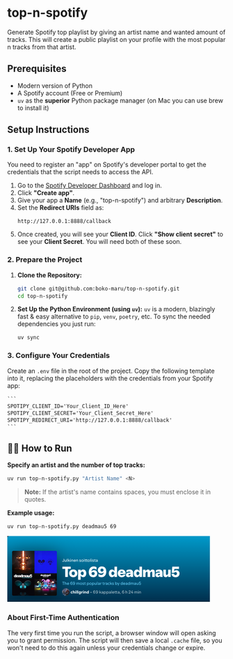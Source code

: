 # top-n-spotify
Generate Spotify top playlist by giving an artist name and wanted amount of tracks.
This will create a public playlist on your profile with the most popular n tracks from that artist.

## Prerequisites

*   Modern version of Python
*   A Spotify account (Free or Premium)
*   `uv` as the **superior** Python package manager (on Mac you can use brew to install it)

## Setup Instructions

### 1. Set Up Your Spotify Developer App

You need to register an "app" on Spotify's developer portal to get the credentials that the script needs to access the API.

1.  Go to the [Spotify Developer Dashboard](https://developer.spotify.com/dashboard/) and log in.
2.  Click **"Create app"**.
3.  Give your app a **Name** (e.g., "top-n-spotify") and arbitrary **Description**.
4.  Set the **Redirect URIs** field as:
    ```
    http://127.0.0.1:8888/callback
    ```
5.  Once created, you will see your **Client ID**. Click **"Show client secret"** to see your **Client Secret**. You will need both of these soon.

### 2. Prepare the Project

1.  **Clone the Repository:**
    ```bash
    git clone git@github.com:boko-maru/top-n-spotify.git
    cd top-n-spotify
    ```

2.  **Set Up the Python Environment (using `uv`):**
    `uv` is a modern, blazingly fast & easy alternative to `pip`, `venv`, `poetry`, etc.
    To sync the needed dependencies you just run:
    ```bash
    uv sync
    ```

### 3. Configure Your Credentials

Create an `.env` file in the root of the project.
Copy the following template into it, replacing the placeholders with the credentials from your Spotify app:
    
    ```
    SPOTIPY_CLIENT_ID='Your_Client_ID_Here'
    SPOTIPY_CLIENT_SECRET='Your_Client_Secret_Here'
    SPOTIPY_REDIRECT_URI='http://127.0.0.1:8888/callback'
    ```

## 🏃‍♀️ How to Run

**Specify an artist and the number of top tracks:**
```bash
uv run top-n-spotify.py "Artist Name" <N>
```
> **Note:** If the artist's name contains spaces, you must enclose it in quotes.

**Example usage:**
```bash
uv run top-n-spotify.py deadmau5 69
```

![deadmau5 slaps hard](example.png)

### About First-Time Authentication

The very first time you run the script, a browser window will open asking you to grant permission.
The script will then save a local `.cache` file, so you won't need to do this again unless your credentials change or expire.
